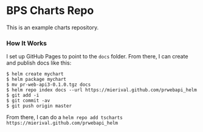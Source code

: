 # BPS Charts Repo

This is an example charts repository.

### How It Works

I set up GitHub Pages to point to the `docs` folder. From there, I can
create and publish docs like this:

```console
$ helm create mychart
$ helm package mychart
$ mv pr-web-api3-0.1.0.tgz docs
$ helm repo index docs --url https://mierival.github.com/prwebapi_helm
$ git add -i
$ git commit -av
$ git push origin master
```

From there, I can do a `helm repo add tscharts
https://mierival.github.com/prwebapi_helm`
